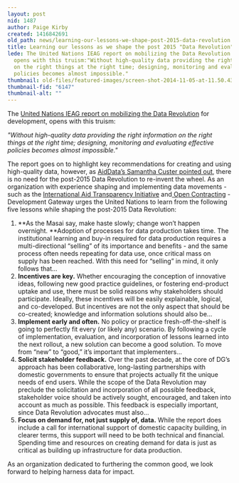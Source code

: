 ```yaml
---
layout: post
nid: 1487
author: Paige Kirby
created: 1416842691
old_path: news/learning-our-lessons-we-shape-post-2015-data-revolution
title: Learning our lessons as we shape the post 2015 "Data Revolution"
lede: The United Nations IEAG report on mobilizing the Data Revolution for development,
  opens with this truism:"Without high-quality data providing the right information
  on the right things at the right time; designing, monitoring and evaluating effective
  policies becomes almost impossible."
thumbnail: old-files/featured-images/screen-shot-2014-11-05-at-11.50.43-pm-820x1024.png
thumbnail-fid: "6147"
thumbnail-alt: ""
---
```


The [United Nations IEAG report on mobilizing the Data Revolution](http://www.undatarevolution.org/report/) for development, opens with this truism:

*"Without high-quality data providing the right information on the right things at the right time; designing, monitoring and evaluating effective policies becomes almost impossible."*

The report goes on to highlight key recommendations for creating and using high-quality data, however, as [AidData’s Samantha Custer pointed out](http://aiddata.org/blog/avoiding-data-graveyards-5-questions-the-data-revolution-should-be-asking), there is no need for the post-2015 Data Revolution to re-invent the wheel. As an organization with experience shaping and implementing data movements - such as the [International Aid Transparency Initiative](http://www.aidtransparency.net/) and[ Open Contracting](http://www.open-contracting.org/) - Development Gateway urges the United Nations to learn from the following five lessons while shaping the post-2015 Data Revolution:

1. **As the Masai say, make haste slowly; change won’t happen overnight. **Adoption of processes for data production takes time. The institutional learning and buy-in required for data production requires a multi-directional “selling” of its importance and benefits - and the same process often needs repeating for data use, once critical mass on supply has been reached. With this need for “selling” in mind, it only follows that…
2. **Incentives are key.** Whether encouraging the conception of innovative ideas, following new good practice guidelines, or fostering end-product uptake and use, there must be solid reasons why stakeholders should participate. Ideally, these incentives will be easily explainable, logical, and co-developed. But incentives are not the only aspect that should be co-created; knowledge and information solutions should also be...
3. **Implement early and often.** No policy or practice fresh-off-the-shelf is going to perfectly fit every (or likely any) scenario. By following a cycle of implementation, evaluation, and incorporation of lessons learned into the next rollout, a new solution can become a good solution. To move from “new” to “good,” it’s important that implementers...
4. **Solicit stakeholder feedback.** Over the past decade, at the core of DG’s approach has been collaborative, long-lasting partnerships with domestic governments to ensure that projects actually fit the unique needs of end users. While the scope of the Data Revolution may preclude the solicitation and incorporation of all possible feedback, stakeholder voice should be actively sought, encouraged, and taken into account as much as possible. This feedback is especially important, since Data Revolution advocates must also…
5. **Focus on demand for, not just supply of, data.** While the report does include a call for international support of domestic capacity building, in clearer terms, this support will need to be both technical and financial. Spending time and resources on creating demand for data is just as critical as building up infrastructure for data production.

As an organization dedicated to furthering the common good, we look forward to helping harness data for impact.
